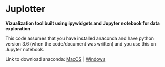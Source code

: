 # Juplotter
__Vizualization tool built using ipywidgets and Jupyter notebook for data exploration__


This code assumes that you have installed anaconda and have python version 3.6 (when the code/document was written) and you use this on Jupyter notebook.

Link to download anaconda:
[MacOS](https://www.anaconda.com/download/?lang=en-us#macos) | [Windows](https://www.anaconda.com/download/#windows)
